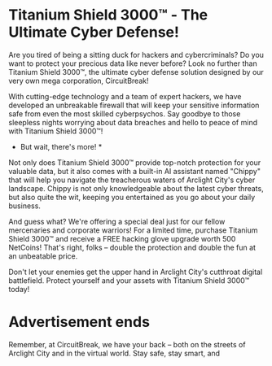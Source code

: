 # Titanium Shield 3000™ - The Ultimate Cyber Defense!

Are you tired of being a sitting duck for hackers and cybercriminals? Do you want to protect your precious data like never before? Look no further than Titanium Shield 3000™, the ultimate cyber defense solution designed by our very own mega corporation, CircuitBreak!

With cutting-edge technology and a team of expert hackers, we have developed an unbreakable firewall that will keep your sensitive information safe from even the most skilled cyberpsychos. Say goodbye to those sleepless nights worrying about data breaches and hello to peace of mind with Titanium Shield 3000™!

* But wait, there's more! *

Not only does Titanium Shield 3000™ provide top-notch protection for your valuable data, but it also comes with a built-in AI assistant named "Chippy" that will help you navigate the treacherous waters of Arclight City's cyber landscape. Chippy is not only knowledgeable about the latest cyber threats, but also quite the wit, keeping you entertained as you go about your daily business.

And guess what? We're offering a special deal just for our fellow mercenaries and corporate warriors! For a limited time, purchase Titanium Shield 3000™ and receive a FREE hacking glove upgrade worth 500 NetCoins! That's right, folks – double the protection and double the fun at an unbeatable price.

Don't let your enemies get the upper hand in Arclight City's cutthroat digital battlefield. Protect yourself and your assets with Titanium Shield 3000™ today!

# Advertisement ends #

Remember, at CircuitBreak, we have your back – both on the streets of Arclight City and in the virtual world. Stay safe, stay smart, and